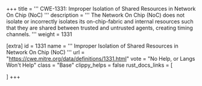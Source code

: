 +++
title = '''
CWE-1331: Improper Isolation of Shared Resources in Network On Chip (NoC)
'''
description	= '''
The Network On Chip (NoC) does not isolate or incorrectly isolates its on-chip-fabric and internal resources such that they are shared between trusted and untrusted agents, creating timing channels.
'''
weight = 1331

[extra]
id = 1331
name = '''
Improper Isolation of Shared Resources in Network On Chip (NoC)
'''
url = "https://cwe.mitre.org/data/definitions/1331.html"
vote = "No Help, or Langs Won't Help"
class = "Base"
clippy_helps = false
rust_docs_links = [
	
]
+++
